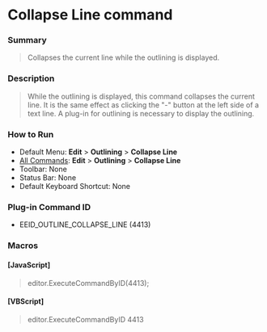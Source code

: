 # Collapse Line command

### Summary

> Collapses the current line while the outlining is displayed.

### Description

> While the outlining is displayed, this command collapses the current line. It is the same effect as clicking the "-" button at the
> left side of a text line. A plug-in for outlining is necessary to display the outlining.

### How to Run

- Default Menu: **Edit** \> **Outlining** \> **Collapse Line**
- [All Commands](../tools/all_commands): **Edit** \> **Outlining** \> **Collapse Line**
- Toolbar: None
- Status Bar: None
- Default Keyboard Shortcut: None

### Plug-in Command ID

- EEID\_OUTLINE\_COLLAPSE\_LINE (4413)

### Macros

#### \[JavaScript\]

> editor.ExecuteCommandByID(4413);

#### \[VBScript\]

> editor.ExecuteCommandByID 4413
